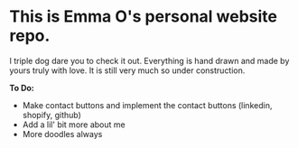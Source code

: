 # This is Emma O's personal website repo.


I triple dog dare you to check it out.
Everything is hand drawn and made by yours truly with love.
It is still very much so under construction.


**To Do:**
- Make contact buttons and implement the contact buttons (linkedin, shopify, github)
- Add a lil' bit more about me
- More doodles always
